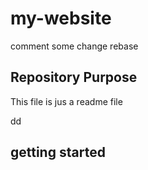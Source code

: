 # my-website
comment
some change rebase

## Repository Purpose
This file is jus a readme file

dd

## getting started
